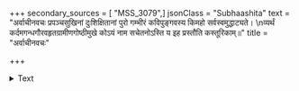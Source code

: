 +++
secondary_sources = [ "MSS_3079",]
jsonClass = "Subhaashita"
text = "अर्वाचीनवचः प्रपञ्चसुखिनां दुःशिक्षितानां पुरो गम्भीरं कविपुङ्गवस्य किमहो सर्वस्वमुद्धाट्यते।  \nव्यर्थं कर्दमगन्धगौरवहृतग्रामीणगोष्ठीमुखे कोऽयं नाम सचेतनोऽस्ति य इह प्रस्तौति कस्तूरिकाम्॥"
title = "अर्वाचीनवचः"

+++

<details><summary>Text</summary>

अर्वाचीनवचः प्रपञ्चसुखिनां दुःशिक्षितानां पुरो गम्भीरं कविपुङ्गवस्य किमहो सर्वस्वमुद्धाट्यते।  
व्यर्थं कर्दमगन्धगौरवहृतग्रामीणगोष्ठीमुखे कोऽयं नाम सचेतनोऽस्ति य इह प्रस्तौति कस्तूरिकाम्॥
</details>
